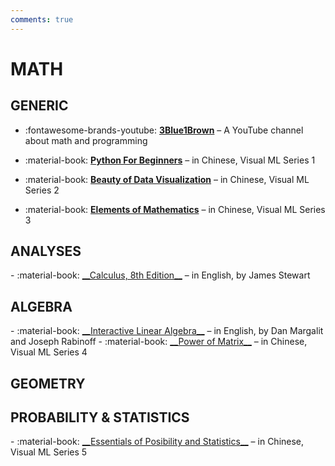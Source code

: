 ```yaml
---
comments: true
---
```


# MATH

## GENERIC

<div class="grid cards" markdown>

- :fontawesome-brands-youtube: <a href="https://www.youtube.com/@3blue1brown" target="_blank">__3Blue1Brown__</a> – A YouTube channel about math and programming

- :material-book: <a href="https://github.com/Visualize-ML/Book1_Python-For-Beginners" target="_blank">__Python For Beginners__</a> – in Chinese, Visual ML Series 1

- :material-book: <a href="https://github.com/Visualize-ML/Book2_Beauty-of-Data-Visualization" target="_blank">__Beauty of Data Visualization__</a> – in Chinese, Visual ML Series 2

- :material-book: <a href="https://github.com/Visualize-ML/Book3_Elements-of-Mathematics" target="_blank">__Elements of Mathematics__</a> – in Chinese, Visual ML Series 3

</div>

## ANALYSES

<div class="grid cards" markdown>
- :material-book: <a href="https://github.com/vortexmethods/Stewart" target="_blank">__Calculus, 8th Edition__</a> – in English, by James Stewart
</div>

## ALGEBRA

<div class="grid cards" markdown>
- :material-book: <a href="https://textbooks.math.gatech.edu/ila/" target="_blank">__Interactive Linear Algebra__</a> – in English, by Dan Margalit and Joseph Rabinoff
- :material-book: <a href="https://github.com/Visualize-ML/Book4_Power-of-Matrix" target="_blank">__Power of Matrix__</a> – in Chinese, Visual ML Series 4
</div>

## GEOMETRY

## PROBABILITY & STATISTICS

<div class="grid cards" markdown>
- :material-book: <a href="https://github.com/Visualize-ML/Book5_Essentials-of-Probability-and-Statistics" target="_blank">__Essentials of Posibility and Statistics__</a> – in Chinese, Visual ML Series 5
</div>